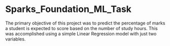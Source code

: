 # Sparks_Foundation_ML_Task
The primary objective of this project was to predict the percentage of marks a student is expected to score based on the number of study hours. This was accomplished using a simple Linear Regression model with just two variables.

